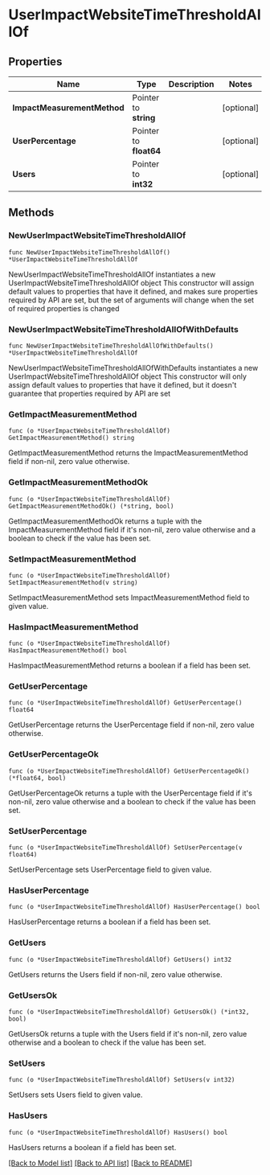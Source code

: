 # UserImpactWebsiteTimeThresholdAllOf

## Properties

Name | Type | Description | Notes
------------ | ------------- | ------------- | -------------
**ImpactMeasurementMethod** | Pointer to **string** |  | [optional] 
**UserPercentage** | Pointer to **float64** |  | [optional] 
**Users** | Pointer to **int32** |  | [optional] 

## Methods

### NewUserImpactWebsiteTimeThresholdAllOf

`func NewUserImpactWebsiteTimeThresholdAllOf() *UserImpactWebsiteTimeThresholdAllOf`

NewUserImpactWebsiteTimeThresholdAllOf instantiates a new UserImpactWebsiteTimeThresholdAllOf object
This constructor will assign default values to properties that have it defined,
and makes sure properties required by API are set, but the set of arguments
will change when the set of required properties is changed

### NewUserImpactWebsiteTimeThresholdAllOfWithDefaults

`func NewUserImpactWebsiteTimeThresholdAllOfWithDefaults() *UserImpactWebsiteTimeThresholdAllOf`

NewUserImpactWebsiteTimeThresholdAllOfWithDefaults instantiates a new UserImpactWebsiteTimeThresholdAllOf object
This constructor will only assign default values to properties that have it defined,
but it doesn't guarantee that properties required by API are set

### GetImpactMeasurementMethod

`func (o *UserImpactWebsiteTimeThresholdAllOf) GetImpactMeasurementMethod() string`

GetImpactMeasurementMethod returns the ImpactMeasurementMethod field if non-nil, zero value otherwise.

### GetImpactMeasurementMethodOk

`func (o *UserImpactWebsiteTimeThresholdAllOf) GetImpactMeasurementMethodOk() (*string, bool)`

GetImpactMeasurementMethodOk returns a tuple with the ImpactMeasurementMethod field if it's non-nil, zero value otherwise
and a boolean to check if the value has been set.

### SetImpactMeasurementMethod

`func (o *UserImpactWebsiteTimeThresholdAllOf) SetImpactMeasurementMethod(v string)`

SetImpactMeasurementMethod sets ImpactMeasurementMethod field to given value.

### HasImpactMeasurementMethod

`func (o *UserImpactWebsiteTimeThresholdAllOf) HasImpactMeasurementMethod() bool`

HasImpactMeasurementMethod returns a boolean if a field has been set.

### GetUserPercentage

`func (o *UserImpactWebsiteTimeThresholdAllOf) GetUserPercentage() float64`

GetUserPercentage returns the UserPercentage field if non-nil, zero value otherwise.

### GetUserPercentageOk

`func (o *UserImpactWebsiteTimeThresholdAllOf) GetUserPercentageOk() (*float64, bool)`

GetUserPercentageOk returns a tuple with the UserPercentage field if it's non-nil, zero value otherwise
and a boolean to check if the value has been set.

### SetUserPercentage

`func (o *UserImpactWebsiteTimeThresholdAllOf) SetUserPercentage(v float64)`

SetUserPercentage sets UserPercentage field to given value.

### HasUserPercentage

`func (o *UserImpactWebsiteTimeThresholdAllOf) HasUserPercentage() bool`

HasUserPercentage returns a boolean if a field has been set.

### GetUsers

`func (o *UserImpactWebsiteTimeThresholdAllOf) GetUsers() int32`

GetUsers returns the Users field if non-nil, zero value otherwise.

### GetUsersOk

`func (o *UserImpactWebsiteTimeThresholdAllOf) GetUsersOk() (*int32, bool)`

GetUsersOk returns a tuple with the Users field if it's non-nil, zero value otherwise
and a boolean to check if the value has been set.

### SetUsers

`func (o *UserImpactWebsiteTimeThresholdAllOf) SetUsers(v int32)`

SetUsers sets Users field to given value.

### HasUsers

`func (o *UserImpactWebsiteTimeThresholdAllOf) HasUsers() bool`

HasUsers returns a boolean if a field has been set.


[[Back to Model list]](../README.md#documentation-for-models) [[Back to API list]](../README.md#documentation-for-api-endpoints) [[Back to README]](../README.md)


